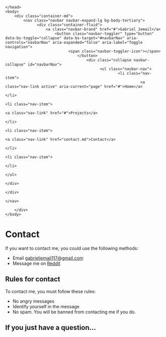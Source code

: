 <html>
    <head>
        <meta name="viewport" content="width=device-width, initial-scale=1.0">
        <script src="sscr.js"></script>
        <script>
            var randomDiv = add('div', '', 'rdiv', '', 'Hello World!');
        </script>
        <link href="https://cdn.jsdelivr.net/npm/bootstrap@5.3.3/dist/css/bootstrap.min.css" rel="stylesheet" integrity="sha384-QWTKZyjpPEjISv5WaRU9OFeRpok6YctnYmDr5pNlyT2bRjXh0JMhjY6hW+ALEwIH" crossorigin="anonymous">

    </head>
    <body>
        <div class="container-md">
            <nav class="navbar navbar-expand-lg bg-body-tertiary">
                  <div class="container-fluid">
                      <a class="navbar-brand" href="#">Gabriel Jemail</a>
                          <button class="navbar-toggler" type="button" data-bs-toggle="collapse" data-bs-target="#navbarNav" aria-controls="navbarNav" aria-expanded="false" aria-label="Toggle navigation">
                                <span class="navbar-toggler-icon"></span>
                                    </button>
                                        <div class="collapse navbar-collapse" id="navbarNav">
                                              <ul class="navbar-nav">
                                                      <li class="nav-item">
                                                                <a class="nav-link active" aria-current="page" href="#">Home</a>
                                                                        </li>
                                                                                <li class="nav-item">
                                                                                          <a class="nav-link" href="#">Projects</a>
                                                                                                  </li>
                                                                                                          <li class="nav-item">
                                                                                                                    <a class="nav-link" href="contact.md">Contact</a>
                                                                                                                            </li>
                                                                                                                                    <li class="nav-item">
                                                                                                                                                      </li>
                                                                                                                                                            </ul>
                                                                                                                                                                </div>
                                                                                                                                                                  </div>
                                                                                                                                                                  </nav>
            
        </div>
    </body>
</html>

# Contact

If you want to contact me, you could use the following methods:
- Email gabrieljemail117@gmail.com
- Message me on [Reddit](https://reddit.com/u/Infinite_Ear_18)

## Rules for contact

To contact me, you must follow these rules:
- No angry messages
- Identify yourself in the message
- No spam. You will be banned from contacting me if you do.

## If you just have a question...
